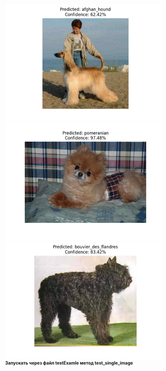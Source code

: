 ![](https://github.com/zergo-ping/Dogs_breeds/blob/main/AI_Project/test_dogs/dog_1.png)
![](https://github.com/zergo-ping/Dogs_breeds/blob/main/AI_Project/test_dogs/dog_2.png)
![](https://github.com/zergo-ping/Dogs_breeds/blob/main/AI_Project/test_dogs/dog_3.png)
**Запускать через файл testExamle метод test_single_image**
